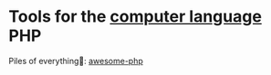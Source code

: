
# Tools for the [computer language](https://trendless.tech/langs) PHP

Piles of everything💩:
[awesome-php](https://github.com/ziadoz/awesome-php)
